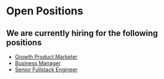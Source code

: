 # Open Positions

## We are currently hiring for the following positions

* [Growth Product Marketer](growth.md)
* [Business Manager](operations.md)
* [Senior Fullstack Engineer](senior-fullstack-engineer.md)
